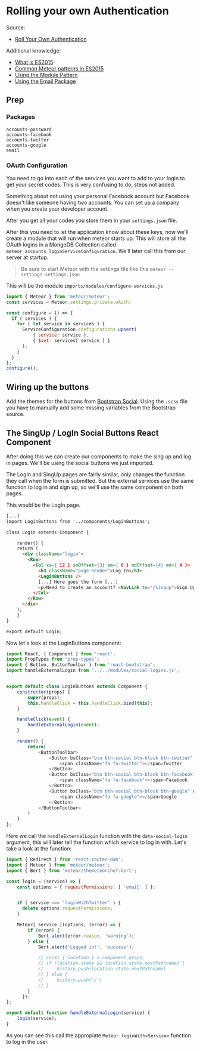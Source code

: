 # Rolling your own Authentication
Source:

-   [Roll Your Own Authentication](https://themeteorchef.com/tutorials/roll-your-own-authentication)


Additional knowledge:

-   [What is ES2015](https://themeteorchef.com/blog/what-is-es2015/)
-   [Common Meteor patterns in ES2015](https://themeteorchef.com/snippets/common-meteor-patterns-in-es2015/)
-   [Using the Module Pattern](https://themeteorchef.com/tutorials/using-the-module-pattern)
-   [Using the Email Package](https://themeteorchef.com/tutorials/using-the-email-package)

## Prep

### Packages

```
accounts-password
accounts-facebook
accounts-twitter
accounts-google
email
```

### OAuth Configuration

You need to go into each of the services you want to add to your login to get your secret codes. This is very confusing to do, steps not added.

Something about not using your personal Facebook account but Facebook doesn't like someone having two accounts. You can set up a company when you create your developer account.

After you get all your codes you store them in your `settings.json` file.

After this you need to let the application know about these keys, now we'll create a module that will run when meteor starts up. This will store all the OAuth logins in a MongoDB Collection called `meteor_accounts_loginServiceConfiguration`. We'll later call this from our server at startup.

> Be sure to start Meteor with the settings file like this `meteor --settings settings.json`

This will be the module `imports/modules/configure-services.js`

```javascript
import { Meteor } from 'meteor/meteor';
const services = Meteor.settings.private.oAuth;

const configure = () => {
  if ( services ) {
    for ( let service in services ) {
      ServiceConfiguration.configurations.upsert(
          { service: service },
          { $set: services[ service ] }
      );
    }
  }
};
configure();
```

## Wiring up the buttons

Add the themes for the buttons from [Bootstrap Social](https://lipis.github.io/bootstrap-social/). Using the `.scss` file you have to manually add some missing variables from the Bootstrap source.

## The SingUp / LogIn Social Buttons React Component

After doing this we can create our components to make the sing up and log in pages. We'll be using the social buttons we just imported.

The LogIn and SingUp pages are fairly similar, only changes the function they call when the form is submitted. But the external services use the same function to log in and sign up, so we'll use the same component on both pages.

This would be the LogIn page.

```html
[...]
import LoginButtons from '../components/LoginButtons';

class Login extends Component {

    render() {
    return (
      <div className="login">
        <Row>
          <Col xs={ 12 } smOffset={3} sm={ 6 } mdOffset={4} md={ 4 }>
            <h3 className="page-header">Log In</h3>
            <LoginButtons />
            [...] Here goes the form [...]
            <p>Need to create an account? <NavLink to="/singup">Sign Up</NavLink>.</p>
          </Col>
        </Row>
      </div>
    );
    }
}

export default Login;
```

Now let's look at the LoginButtons component:

```javascript
import React, { Component } from 'react';
import PropTypes from 'prop-types';
import { Button, ButtonToolbar } from 'react-bootstrap';
import handleExternalLogin from '../../modules/social-logins.js';


export default class LoginButtons extends Component {
    constructor(props) {
        super(props);
        this.handleClick = this.handleClick.bind(this);
    }

    handleClick(event) {
        handleExternalLogin(event);
    }

    render() {
        return(
            <ButtonToolbar>
                <Button bsClass="btn btn-social btn-block btn-twitter" onClick={(event)=>this.handleClick(event.target.getAttribute("data-social-login"))} data-social-login="loginWithTwitter">
                    <span className="fa fa-twitter"></span>Twitter
                </Button>
                <Button bsClass="btn btn-social btn-block btn-facebook" onClick={(event)=>this.handleClick(event.target.getAttribute("data-social-login"))} data-social-login="loginWithFacebook">
                    <span className="fa fa-facebook"></span>Facebook
                </Button>
                <Button bsClass="btn btn-social btn-block btn-google" onClick={(event)=>this.handleClick(event.target.getAttribute("data-social-login"))} data-social-login="loginWithGoogle">
                    <span className="fa fa-google"></span>Google
                </Button>
            </ButtonToolbar>
        )
    }
};
```

Here we call the `handleExternalLogin` function with the `data-social-login` argument, this will later tell the function which service to log in with. Let's take a look at the function:

```javascript
import { Redirect } from 'react-router-dom';
import { Meteor } from 'meteor/meteor';
import { Bert } from 'meteor/themeteorchef:bert';

const login = (service) => {
    const options = { requestPermissions: [ 'email' ] };


    if ( service === 'loginWithTwitter' ) {
      delete options.requestPermissions;
    }

    Meteor[ service ](options, (error) => {
        if (error) {
            Bert.alert(error.reason, 'warning');
        } else {
            Bert.alert('Logged in!', 'success');

            // const { location } = component.props;
            // if (location.state && location.state.nextPathname) {
            //     history.push(location.state.nextPathname)
            // } else {
            //     history.push('/')
            // }
        }
      });
};

export default function handleExternalLogin(service) {
    login(service);
}
```

<!-- TODO - handle redirects when logged in -->

As you can see this call the appropiate `Meteor.loginWith<Service>` function to log in the user.

## 
